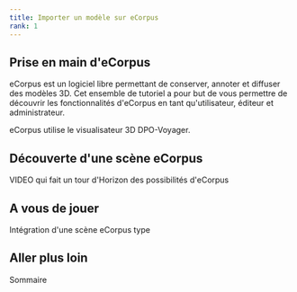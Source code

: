 ```yaml
---
title: Importer un modèle sur eCorpus
rank: 1
---
```


## Prise en main d'eCorpus

eCorpus est un logiciel libre permettant de conserver, annoter et diffuser des modèles 3D. Cet ensemble de tutoriel a pour but de vous permettre de découvrir les fonctionnalités d'eCorpus en tant qu'utilisateur, éditeur et administrateur.

eCorpus utilise le visualisateur 3D DPO-Voyager.


## Découverte d'une scène eCorpus

VIDEO qui fait un tour d'Horizon des possibilités d'eCorpus

## A vous de jouer

Intégration d'une scène eCorpus type

## Aller plus loin

Sommaire